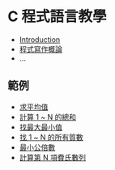 # C 程式語言教學

* [Introduction](README.md)
* [程式寫作概論](writing-intro.md)
* ...

## 範例

* [求平均值](example/avg.md)
* [計算 1 ~ N 的總和](example/sum(1,n).md)
* [找最大最小值](example/find-max-min.md)
* [找 1 ~ N 的所有質數](example/find-prime-numbers.md)
* [最小公倍數](example/least-common-multiple.md)
* [計算第 N 項費氏數列](example/fibonacci-number.md)
